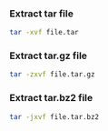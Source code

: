 ### Extract tar file
```bash
tar -xvf file.tar
```

### Extract tar.gz file
```bash
tar -zxvf file.tar.gz
```

### Extract tar.bz2 file
```bash
tar -jxvf file.tar.bz2
```


